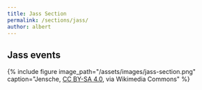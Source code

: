```yaml
---
title: Jass Section
permalink: /sections/jass/
author: albert
---
```


## Jass events

{% include figure image_path="/assets/images/jass-section.png"
caption="Jensche, [CC BY-SA
4.0](https://creativecommons.org/licenses/by-sa/4.0), via Wikimedia Commons"
%}
